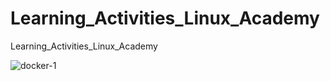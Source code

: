 # Learning_Activities_Linux_Academy
Learning_Activities_Linux_Academy

![docker-1](https://user-images.githubusercontent.com/20787443/49339051-9b9f5980-f623-11e8-860c-d4d145343dd0.png)
